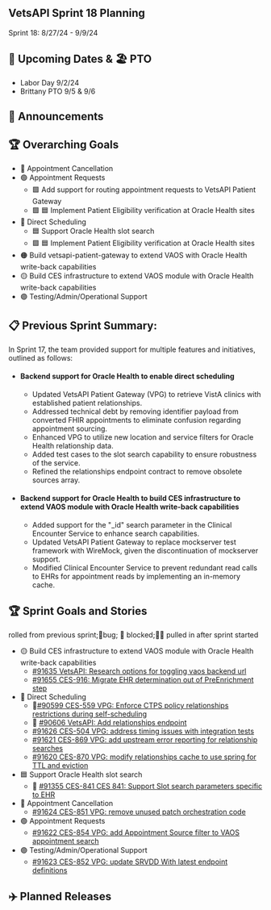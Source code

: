 ## VetsAPI Sprint 18 Planning
Sprint 18: 8/27/24 - 9/9/24

## 📅 Upcoming Dates  & 🏖️ PTO
* Labor Day 9/2/24 
* Brittany PTO 9/5 & 9/6

## 📣 Announcements

## 🏆 Overarching Goals
* 🔴 Appointment Cancellation
* 🟢 Appointment Requests
  * 🟩 Add support for routing appointment requests to VetsAPI Patient Gateway
  * 🟩 🟦 Implement Patient Eligibility verification at Oracle Health sites 
* 🔵 Direct Scheduling
  * 🟦 Support Oracle Health slot search
  *  🟩 🟦 Implement Patient Eligibility verification at Oracle Health sites
* 🟠 Build vetsapi-patient-gateway to extend VAOS with Oracle Health write-back capabilities
* 🟡 Build CES infrastructure to extend VAOS module with Oracle Health write-back capabilities
* 🟣 Testing/Admin/Operational Support
 
## 📋 Previous Sprint Summary:
In Sprint 17, the team provided support for multiple features and initiatives, outlined as follows:  
* #### Backend support for Oracle Health to enable direct scheduling
  * Updated VetsAPI Patient Gateway (VPG) to retrieve VistA clinics with established patient relationships.
  * Addressed technical debt by removing identifier payload from converted FHIR appointments to eliminate confusion regarding appointment sourcing.
  * Enhanced VPG to utilize new location and service filters for Oracle Health relationship data.
  * Added test cases to the slot search capability to ensure robustness of the service.
  * Refined the relationships endpoint contract to remove obsolete sources array.

* #### Backend support for Oracle Health to build CES infrastructure to extend VAOS module with Oracle Health write-back capabilities 
   * Added support for the "_id" search parameter in the Clinical Encounter Service to enhance search capabilities.
   * Updated VetsAPI Patient Gateway to replace mockserver test framework with WireMock, given the discontinuation of mockserver support.
   * Modified Clinical Encounter Service to prevent redundant read calls to EHRs for appointment reads by implementing an in-memory cache.

 
## 🏆 Sprint Goals and Stories
 rolled from previous sprint;🐞bug; 🚫 blocked;🧗‍♀️ pulled in after sprint started 
* 🟡 Build CES infrastructure to extend VAOS module with Oracle Health write-back capabilities
   * [#91635 VetsAPI: Research options for toggling vaos backend url](https://docs.google.com/spreadsheets/d/1N7jyeqE2yQYMHradtHkfMh2TfcgbUJezSI52D0Ig71U/edit?usp=sharing)
   * [#91655 CES-916: Migrate EHR determination out of PreEnrichment step](https://app.zenhub.com/workspaces/appointments-oracle-health-integration-65a6e99ea522640e4d09393b/issues/gh/department-of-veterans-affairs/va.gov-team/91655) 
* 🔵 Direct Scheduling
  * 🚧[#90599 CES-559 VPG: Enforce CTPS policy relationships restrictions during self-scheduling](https://app.zenhub.com/workspaces/appointments-oracle-health-integration-65a6e99ea522640e4d09393b/issues/gh/department-of-veterans-affairs/va.gov-team/90599)
  * 🚧 [#90606 VetsAPI: Add relationships endpoint](https://app.zenhub.com/workspaces/appointments-oracle-health-integration-65a6e99ea522640e4d09393b/issues/gh/department-of-veterans-affairs/va.gov-team/90606)
  * [#91626 CES-504 VPG: address timing issues with integration tests](https://app.zenhub.com/workspaces/appointments-oracle-health-integration-65a6e99ea522640e4d09393b/issues/gh/department-of-veterans-affairs/va.gov-team/91626)
  * [#91621 CES-869 VPG: add upstream error reporting for relationship searches](https://app.zenhub.com/workspaces/appointments-oracle-health-integration-65a6e99ea522640e4d09393b/issues/gh/department-of-veterans-affairs/va.gov-team/91621)
  * [#91620 CES-870 VPG: modify relationships cache to use spring for TTL and eviction](https://app.zenhub.com/workspaces/appointments-oracle-health-integration-65a6e99ea522640e4d09393b/issues/gh/department-of-veterans-affairs/va.gov-team/91620)
* 🟦 Support Oracle Health slot search
  * 🚧 [#91355 CES-841 CES 841: Support Slot search parameters specific to EHR](https://app.zenhub.com/workspaces/appointments-oracle-health-integration-65a6e99ea522640e4d09393b/issues/gh/department-of-veterans-affairs/va.gov-team/91355)
* 🔴 Appointment Cancellation
  * [#91624 CES-851 VPG: remove unused patch orchestration code](https://app.zenhub.com/workspaces/appointments-oracle-health-integration-65a6e99ea522640e4d09393b/issues/gh/department-of-veterans-affairs/va.gov-team/91624) 
* 🟢 Appointment Requests
  * [#91622 CES-854 VPG: add Appointment Source filter to VAOS appointment search](https://app.zenhub.com/workspaces/appointments-oracle-health-integration-65a6e99ea522640e4d09393b/issues/gh/department-of-veterans-affairs/va.gov-team/91622)
* 🟣 Testing/Admin/Operational Support
  * [#91623 CES-852 VPG: update SRVDD With latest endpoint definitions](https://app.zenhub.com/workspaces/appointments-oracle-health-integration-65a6e99ea522640e4d09393b/issues/gh/department-of-veterans-affairs/va.gov-team/91623)  
 
   
## ✈️ Planned Releases

